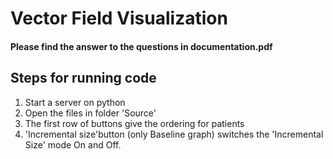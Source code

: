<h1>Vector Field Visualization </h1>

<h4> Please find the answer to the questions in documentation.pdf </h4>

<h2> Steps for running code </h2>

<ol>

<li> Start a server on python </li>
<li> Open the files in folder 'Source' </li>
<li> The first row of buttons give the ordering for patients</li>
<li> 'Incremental size'button (only Baseline graph) switches the 'Incremental Size' mode On and Off.
